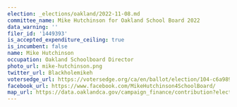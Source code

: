 ```yaml
---
election: _elections/oakland/2022-11-08.md
committee_name: Mike Hutchinson for Oakland School Board 2022
data_warning: ''
filer_id: '1449393'
is_accepted_expenditure_ceiling: true
is_incumbent: false
name: Mike Hutchinson
occupation: Oakland Schoolboard Director
photo_url: mike-hutchinson.png
twitter_url: Blackholemikeh
votersedge_url: https://votersedge.org/ca/en/ballot/election/104-c6a989/address/null/zip/94611/contests/contest/24211/candidate/158594?&cty=ca%2falm&date=2022-11-08
facebook_url: https://www.facebook.com/MikeHutchinson4SchoolBoard/
map_url: https://data.oaklandca.gov/campaign_finance/contribution?electionYear=2022&candidates=1449393&since=2020-02-22&until=2022-06-30
---
```

